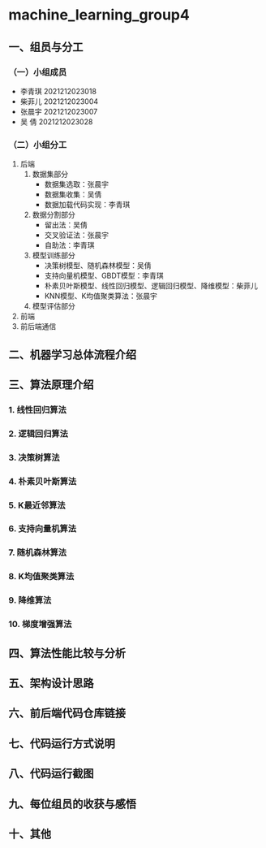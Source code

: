 # machine_learning_group4
## 一、组员与分工
### （一）小组成员
- 李青琪 2021212023018
- 柴菲儿 2021212023004
- 张晨宇 2021212023007
- 吴  倩 2021212023028
### （二）小组分工
1. 后端
    1. 数据集部分
        - 数据集选取：张晨宇
        - 数据集收集：吴倩
        - 数据加载代码实现：李青琪
    2. 数据分割部分
        - 留出法：吴倩
        - 交叉验证法：张晨宇
        - 自助法：李青琪
    3. 模型训练部分
        - 决策树模型、随机森林模型：吴倩
        - 支持向量机模型、GBDT模型：李青琪
        - 朴素贝叶斯模型、线性回归模型、逻辑回归模型、降维模型：柴菲儿
        - KNN模型、K均值聚类算法：张晨宇
    4. 模型评估部分
3. 前端
4. 前后端通信
## 二、机器学习总体流程介绍
## 三、算法原理介绍
### 1. 线性回归算法
### 2. 逻辑回归算法
### 3. 决策树算法
### 4. 朴素贝叶斯算法
### 5. K最近邻算法
### 6. 支持向量机算法
### 7. 随机森林算法
### 8. K均值聚类算法
### 9. 降维算法
### 10. 梯度增强算法

## 四、算法性能比较与分析
## 五、架构设计思路
## 六、前后端代码仓库链接
## 七、代码运行方式说明
## 八、代码运行截图
## 九、每位组员的收获与感悟
## 十、其他

